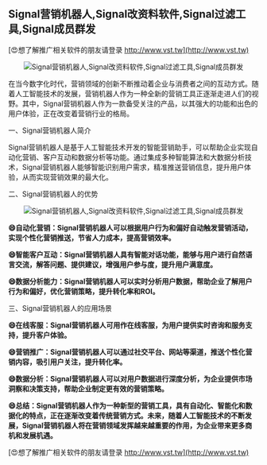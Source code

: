 ## **Signal营销机器人,Signal改资料软件,Signal过滤工具,Signal成员群发**

[😍想了解推广相关软件的朋友请登录 http://www.vst.tw](http://www.vst.tw)

 <center><img src="https://vst.tw/MP4/tuiguang/png/0.png" alt="Signal营销机器人,Signal改资料软件,Signal过滤工具,Signal成员群发"></center>

在当今数字化时代，营销领域的创新不断推动着企业与消费者之间的互动方式。随着人工智能技术的发展，营销机器人作为一种全新的营销工具正逐渐走进人们的视野。其中，Signal营销机器人作为一款备受关注的产品，以其强大的功能和出色的用户体验，正在改变着营销行业的格局。

一、Signal营销机器人简介

Signal营销机器人是基于人工智能技术开发的智能营销助手，可以帮助企业实现自动化营销、客户互动和数据分析等功能。通过集成多种智能算法和大数据分析技术，Signal营销机器人能够智能识别用户需求，精准推送营销信息，提升用户体验，从而实现营销效果的最大化。

二、Signal营销机器人的优势

 <center><img src="https://vst.tw/MP4/tuiguang/png/7.png" alt="Signal营销机器人,Signal改资料软件,Signal过滤工具,Signal成员群发"></center>

**😄自动化营销：Signal营销机器人可以根据用户行为和偏好自动触发营销活动，实现个性化营销推送，节省人力成本，提高营销效率。**

**😄智能客户互动：Signal营销机器人具有智能对话功能，能够与用户进行自然语言交流，解答问题、提供建议，增强用户参与度，提升用户满意度。**

**😄数据分析能力：Signal营销机器人可以实时分析用户数据，帮助企业了解用户行为和偏好，优化营销策略，提升转化率和ROI。**

三、Signal营销机器人的应用场景

**😄在线客服：Signal营销机器人可用作在线客服，为用户提供实时咨询和服务支持，提升客户体验。**

**😄营销推广：Signal营销机器人可以通过社交平台、网站等渠道，推送个性化营销内容，吸引用户关注，提升转化率。**

**😄数据分析：Signal营销机器人可以对用户数据进行深度分析，为企业提供市场洞察和决策支持，帮助企业制定更有效的营销策略。**

**😄总结：Signal营销机器人作为一种新型的营销工具，具有自动化、智能化和数据化的特点，正在逐渐改变着传统营销方式。未来，随着人工智能技术的不断发展，Signal营销机器人将在营销领域发挥越来越重要的作用，为企业带来更多商机和发展机遇。**

[😍想了解推广相关软件的朋友请登录 http://www.vst.tw](http://www.vst.tw)



